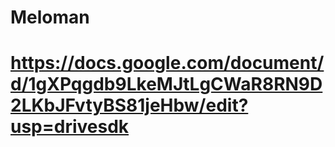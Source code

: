 # Meloman
# https://docs.google.com/document/d/1gXPqgdb9LkeMJtLgCWaR8RN9D2LKbJFvtyBS81jeHbw/edit?usp=drivesdk
